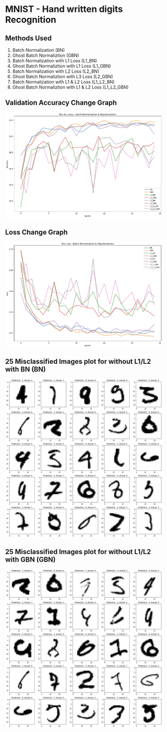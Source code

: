 # MNIST - Hand written digits Recognition
## Methods Used
1. Batch Normalization (BN)
2. Ghost Batch Normaliztion (GBN)
3. Batch Normalization with L1 Loss (L1_BN)
4. Ghost Batch Normaliztion with L1 Loss (L1_GBN)
5. Batch Normalization with L2 Loss (L2_BN)
6. Ghost Batch Normaliztion with L3 Loss (L2_GBN)
7. Batch Normalization with L1 & L2 Loss (L1_L2_BN)
8. Ghost Batch Normaliztion with L1 & L2 Loss (L1_L2_GBN)

## Validation Accuracy Change Graph
![validation accuracy](https://github.com/santhiya-v/EVA/blob/master/S6/validation_accuracy.png)
## Loss Change Graph
![validation loss](https://github.com/santhiya-v/EVA/blob/master/S6/validation_loss.png)
## 25 Misclassified Images plot for without L1/L2 with BN (BN)
![BN misclassified](https://github.com/santhiya-v/EVA/blob/master/S6/BN_misclassified.png)
## 25 Misclassified Images plot for without L1/L2 with GBN (GBN)
![GBN misclassified](https://github.com/santhiya-v/EVA/blob/master/S6/GBN_misclassified.png)
